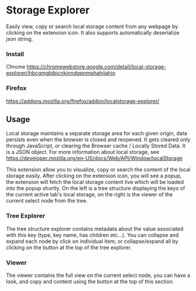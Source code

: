# Storage Explorer
Easily view, copy or search local storage content from any webpage by clicking on the extension icon. It also supports automatically deserialize json string.

### Install
Chrome
https://chromewebstore.google.com/detail/local-storage-explorer/ihbcgmgbibicnkinndgpnmphahijahio

### Firefox
https://addons.mozilla.org/firefox/addon/localstorage-explorer/


## Usage
Local storage maintains a separate storage area for each given origin, data persists even when the browser is closed and reopened. It gets cleared only through JavaScript, or clearing the Browser cache / Locally Stored Data. It is a JSON object. For more information about local storage, see https://developer.mozilla.org/en-US/docs/Web/API/Window/localStorage

This extension allow you to visualize, copy or search the content of the local storage easily. After clicking on the extension icon, you will see a popup, the extension will fetch the local storage content live which will be loaded into the popup shortly. On the left is a tree structure displaying the keys of the current active tab's local storage, on the right is the viewer of the current select node from the tree.

### Tree Explorer
The tree structure explorer contains metadata about the value associated with this key (type, key name, has children etc...). You can collapse and expand each node by click on individual item; or collapse/expand all by clicking on the button at the top of the tree explorer.

### Viewer
The viewer contains the full view on the current select node, you can have a look, and copy and content using the button at the top of this section.
